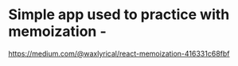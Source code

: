 # Simple app used to practice with memoization - 

https://medium.com/@waxlyrical/react-memoization-416331c68fbf
